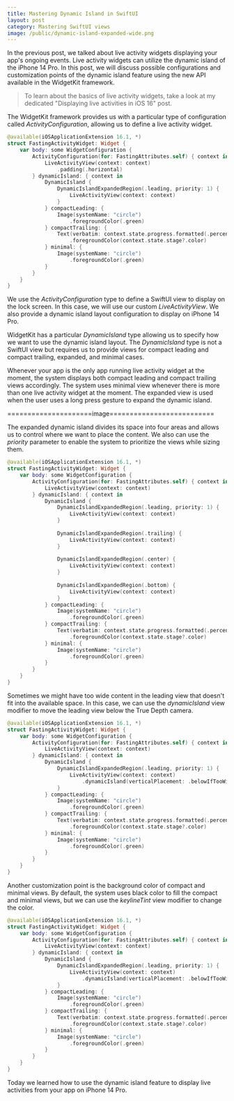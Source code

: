 ```yaml
---
title: Mastering Dynamic Island in SwiftUI
layout: post
category: Mastering SwiftUI views
image: /public/dynamic-island-expanded-wide.png
---
```


In the previous post, we talked about live activity widgets displaying your app's ongoing events. Live activity widgets can utilize the dynamic island of the iPhone 14 Pro. In this post, we will discuss possible configurations and customization points of the dynamic island feature using the new API available in the WidgetKit framework.

> To learn about the basics of live activity widgets, take a look at my dedicated "Displaying live activities in iOS 16" post.

The WidgetKit framework provides us with a particular type of configuration called *ActivityConfiguration*, allowing us to define a live activity widget.

```swift
@available(iOSApplicationExtension 16.1, *)
struct FastingActivityWidget: Widget {
    var body: some WidgetConfiguration {
        ActivityConfiguration(for: FastingAttributes.self) { context in
            LiveActivityView(context: context)
                .padding(.horizontal)
        } dynamicIsland: { context in
            DynamicIsland {
                DynamicIslandExpandedRegion(.leading, priority: 1) {
                    LiveActivityView(context: context)
                }
            } compactLeading: {
                Image(systemName: "circle")
                    .foregroundColor(.green)
            } compactTrailing: {
                Text(verbatim: context.state.progress.formatted(.percent.precision(.fractionLength(0))))
                    .foregroundColor(context.state.stage?.color)
            } minimal: {
                Image(systemName: "circle")
                    .foregroundColor(.green)
            }
        }
    }
}
```

We use the *ActivityConfiguration* type to define a SwiftUI view to display on the lock screen. In this case, we will use our custom *LiveActivityView*. We also provide a dynamic island layout configuration to display on iPhone 14 Pro.

WidgetKit has a particular *DynamicIsland* type allowing us to specify how we want to use the dynamic island layout. The *DynamicIsland* type is not a SwiftUI view but requires us to provide views for compact leading and compact trailing, expanded, and minimal cases.

Whenever your app is the only app running live activity widget at the moment, the system displays both compact leading and compact trailing views accordingly. The system uses minimal view whenever there is more than one live activity widget at the moment. The expanded view is used when the user uses a long press gesture to expand the dynamic island.

=====================image==========================

The expanded dynamic island divides its space into four areas and allows us to control where we want to place the content. We also can use the *priority* parameter to enable the system to prioritize the views while sizing them.

```swift
@available(iOSApplicationExtension 16.1, *)
struct FastingActivityWidget: Widget {
    var body: some WidgetConfiguration {
        ActivityConfiguration(for: FastingAttributes.self) { context in
            LiveActivityView(context: context)
        } dynamicIsland: { context in
            DynamicIsland {
                DynamicIslandExpandedRegion(.leading, priority: 1) {
                    LiveActivityView(context: context)
                }
                
                DynamicIslandExpandedRegion(.trailing) {
                    LiveActivityView(context: context)
                }
                
                DynamicIslandExpandedRegion(.center) {
                    LiveActivityView(context: context)
                }
                
                DynamicIslandExpandedRegion(.bottom) {
                    LiveActivityView(context: context)
                }
            } compactLeading: {
                Image(systemName: "circle")
                    .foregroundColor(.green)
            } compactTrailing: {
                Text(verbatim: context.state.progress.formatted(.percent.precision(.fractionLength(0))))
                    .foregroundColor(context.state.stage?.color)
            } minimal: {
                Image(systemName: "circle")
                    .foregroundColor(.green)
            }
        }
    }
}
```

Sometimes we might have too wide content in the leading view that doesn't fit into the available space. In this case, we can use the *dynamicIsland* view modifier to move the leading view below the True Depth camera.

```swift
@available(iOSApplicationExtension 16.1, *)
struct FastingActivityWidget: Widget {
    var body: some WidgetConfiguration {
        ActivityConfiguration(for: FastingAttributes.self) { context in
            LiveActivityView(context: context)
        } dynamicIsland: { context in
            DynamicIsland {
                DynamicIslandExpandedRegion(.leading, priority: 1) {
                    LiveActivityView(context: context)
                        .dynamicIsland(verticalPlacement: .belowIfTooWide)
                }
            } compactLeading: {
                Image(systemName: "circle")
                    .foregroundColor(.green)
            } compactTrailing: {
                Text(verbatim: context.state.progress.formatted(.percent.precision(.fractionLength(0))))
                    .foregroundColor(context.state.stage?.color)
            } minimal: {
                Image(systemName: "circle")
                    .foregroundColor(.green)
            }
        }
    }
}
```

Another customization point is the background color of compact and minimal views. By default, the system uses black color to fill the compact and minimal views, but we can use the *keylineTint* view modifier to change the color.

```swift
@available(iOSApplicationExtension 16.1, *)
struct FastingActivityWidget: Widget {
    var body: some WidgetConfiguration {
        ActivityConfiguration(for: FastingAttributes.self) { context in
            LiveActivityView(context: context)
        } dynamicIsland: { context in
            DynamicIsland {
                DynamicIslandExpandedRegion(.leading, priority: 1) {
                    LiveActivityView(context: context)
                        .dynamicIsland(verticalPlacement: .belowIfTooWide)
                }
            } compactLeading: {
                Image(systemName: "circle")
                    .foregroundColor(.green)
            } compactTrailing: {
                Text(verbatim: context.state.progress.formatted(.percent.precision(.fractionLength(0))))
                    .foregroundColor(context.state.stage?.color)
            } minimal: {
                Image(systemName: "circle")
                    .foregroundColor(.green)
            }
        }
    }
}
```

Today we learned how to use the dynamic island feature to display live activities from your app on iPhone 14 Pro.

